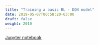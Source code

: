 ```yaml
---
title: "Training a basic RL - DQN model"
date: 2019-05-07T00:58:20-03:00
draft: false
weight: 2010
---
```


[Jupyter notebook](https://nbviewer.jupyter.org/github/gmoncarz/machine_learning_tour/blob/master/notebooks/04_reinforcement_learning/02_simple_reinforcement_learning_model.ipynb)

<div> 
    <object type="text/html" width="100%" height="1000" data="https://nbviewer.jupyter.org/github/gmoncarz/machine_learning_tour/blob/master/notebooks/04_reinforcement_learning/02_simple_reinforcement_learning_model.ipynb">
    </object>
</div>

